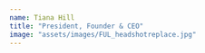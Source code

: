 ```yaml
---
name: Tiana Hill 
title: "President, Founder & CEO"
image: "assets/images/FUL_headshotreplace.jpg"
---
```


